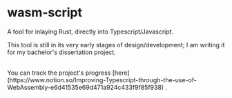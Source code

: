 # wasm-script
A tool for inlaying Rust, directly into Typescript/Javascript.

This tool is still in its very early stages of design/development; I am writing it for my bachelor's dissertation project.

<br>
You can track the project's progress [here](https://www.notion.so/Improving-Typescript-through-the-use-of-WebAssembly-e6d41535e69d471a924c433f9f85f938) .
